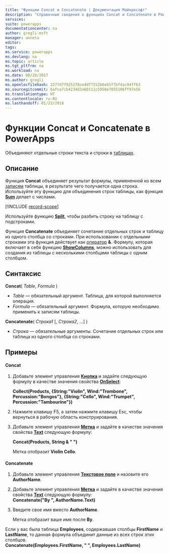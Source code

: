 ```yaml
---
title: "Функции Concat и Concatenate | Документация Майкрософт"
description: "Справочные сведения о функциях Concat и Concatenate в PowerApps, включая описание синтаксиса и примеры."
services: 
suite: powerapps
documentationcenter: na
author: gregli-msft
manager: anneta
editor: 
tags: 
ms.service: powerapps
ms.devlang: na
ms.topic: article
ms.tgt_pltfrm: na
ms.workload: na
ms.date: 08/28/2017
ms.author: gregli
ms.openlocfilehash: 2277d7f9252f8ce4df7552b6eb5f7bf4ac94ff63
ms.sourcegitcommit: 6afca7cb4234d3a60111c5950e7855106ff97e56
ms.translationtype: HT
ms.contentlocale: ru-RU
ms.lasthandoff: 01/23/2018
---
```

# <a name="concat-and-concatenate-functions-in-powerapps"></a>Функции Concat и Concatenate в PowerApps
Объединяют отдельные строки текста и строки в [таблицах](../working-with-tables.md).

## <a name="description"></a>Описание
Функция **Concat** объединяет результат формулы, примененной ко всем [записям](../working-with-tables.md#records) таблицы, в результате чего получается одна строка. Используйте эту функцию для объединения строк таблицы, как функция **[Sum](function-aggregates.md)** делает с числами.

[!INCLUDE [record-scope](../includes/record-scope.md)]

Используйте функцию **[Split](function-split.md)**, чтобы разбить строку на таблицу с подстроками.

Функция **Concatenate** объединяет сочетание отдельных строк и таблицу из одного столбца со строками. При использовании с отдельными строками эта функция действует как [оператор](operators.md) **&**. Формулу, которая включает в себя функцию **[ShowColumns](function-table-shaping.md)**, можно использовать для создания из таблицы с несколькими столбцами таблицы с одним столбцом.

## <a name="syntax"></a>Синтаксис
**Concat**( *Table*, *Formula* )

* *Table* — обязательный аргумент.  Таблица, для которой выполняется операция.
* *Formula* — обязательный аргумент.  Формула, которую необходимо применить к записям таблицы.

**Concatenate**( *Строка1* [, *Строка2*, ...] )

* *Строка* — обязательные аргументы.  Сочетание отдельных строк или таблица из одного столбца со строками.

## <a name="examples"></a>Примеры
#### <a name="concat"></a>Concat
1. Добавьте элемент управления **[Кнопка](../controls/control-button.md)** и задайте следующую формулу в качестве значения свойства **[OnSelect](../controls/properties-core.md)**:
   
    **Collect(Products, {String:"Violin", Wind:"Trombone", Percussion:"Bongos"}, {String:"Cello", Wind:"Trumpet", Percussion:"Tambourine"})**
2. Нажмите клавишу F5, а затем нажмите клавишу Esc, чтобы вернуться в рабочую область конструирования.
3. Добавьте элемент управления **[Метка](../controls/control-text-box.md)** и задайте в качестве значения свойства **[Text](../controls/properties-core.md)** следующую формулу:
   
    **Concat(Products, String & " ")**
   
    Метка отобразит **Violin Cello**.

#### <a name="concatenate"></a>Concatenate
1. Добавьте элемент управления **[Текстовое поле](../controls/control-text-input.md)** и назовите его **AuthorName**.
2. Добавьте элемент управления **[Метка](../controls/control-text-box.md)** и задайте в качестве значения свойства **[Text](../controls/properties-core.md)** следующую формулу:<br>
   **Concatenate("By ", AuthorName.Text)**
3. Введите свое имя вместо **AuthorName**.
   
    Метка отобразит ваше имя после **By**.

Если у вас была таблица **Employees**, содержавшая столбцы **FirstName** и **LastName**, то данная формула объединит данные из всех строк этих столбцов.
<br>**Concatenate(Employees.FirstName, " ", Employees.LastName)**

